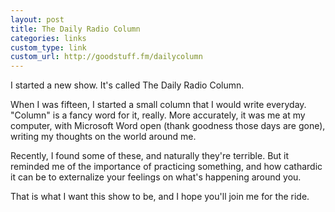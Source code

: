 ```yaml
---
layout: post
title: The Daily Radio Column
categories: links
custom_type: link
custom_url: http://goodstuff.fm/dailycolumn
---
```


I started a new show. It's called The Daily Radio Column.

When I was fifteen, I started a small column that I would write everyday. "Column" is a fancy word for it, really. More accurately, it was me at my computer, with Microsoft Word open (thank goodness those days are gone), writing my thoughts on the world around me.

Recently, I found some of these, and naturally they're terrible. But it reminded me of the importance of practicing something, and how cathardic it can be to externalize your feelings on what's happening around you.

That is what I want this show to be, and I hope you'll join me for the ride.